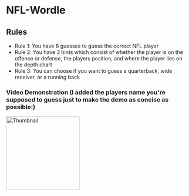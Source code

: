 # NFL-Wordle

## Rules

- Rule 1: You have 8 guesses to guess the correct NFL player
- Rule 2: You have 3 hints which consist of whether the player is on the offense or defense, the players position, and where the player lies on the depth chart 
- Rule 3: You can choose if you want to guess a quarterback, wide receiver, or a running back

### Video Demonstration (I added the players name you're supposed to guess just to make the demo as concise as possible:)

<a href="https://youtu.be/-OwFQcS6Rvc">
  <img src="https://cdn.freebiesupply.com/logos/large/2x/nfl-1-logo-png-transparent.png" alt="Thumbnail" width="200" height="200">
</a>

